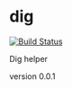 # dig

[![Build Status](https://travis-ci.org/vsaveliev/dig.svg?branch=master)](https://travis-ci.org/vsaveliev/dig)

Dig helper

version 0.0.1
